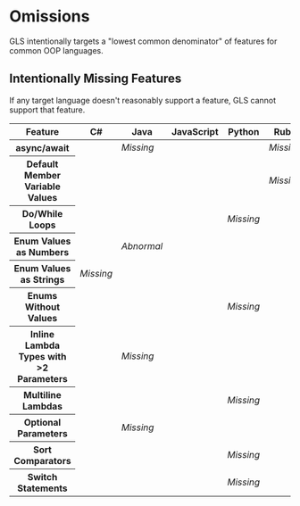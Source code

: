 # Omissions

GLS intentionally targets a "lowest common denominator" of features for common OOP languages.

## Intentionally Missing Features

If any target language doesn't reasonably support a feature, GLS cannot support that feature.

<table>
    <thead>
        <th>Feature</th>
        <th>C#</th>
        <th>Java</th>
        <th>JavaScript</th>
        <th>Python</th>
        <th>Ruby</th>
        <th>TypeScript</th>
    </thead>
    <tbody>
        <tr>
            <th>async/await</th>
            <td></td>
            <td><em>Missing</em></td>
            <td></td>
            <td></td>
            <td><em>Missing</em></td>
            <td></td>
        </tr>
        <tr>
            <th>Default Member Variable Values</th>
            <td></td>
            <td></td>
            <td></td>
            <td></td>
            <td><em>Missing</em></td>
            <td></td>
        </tr>
        <tr>
            <th>Do/While Loops</th>
            <td></td>
            <td></td>
            <td></td>
            <td><em>Missing</em></td>
            <td></td>
            <td></td>
        </tr>
        <tr>
            <th>Enum Values as Numbers</th>
            <td></td>
            <td><em>Abnormal</em></td>
            <td></td>
            <td></td>
            <td></td>
            <td></td>
        </tr>
        <tr>
            <th>Enum Values as Strings</th>
            <td><em>Missing</em></td>
            <td></td>
            <td></td>
            <td></td>
            <td></td>
            <td></td>
        </tr>
        <tr>
            <th>Enums Without Values</th>
            <td></td>
            <td></td>
            <td></td>
            <td><em>Missing</em></td>
            <td></td>
            <td></td>
        </tr>
        <tr>
            <th>Inline Lambda Types with &gt;2 Parameters</th>
            <td></td>
            <td><em>Missing</em></td>
            <td></td>
            <td></td>
            <td></td>
            <td></td>
        </tr>
        <tr>
            <th>Multiline Lambdas</th>
            <td></td>
            <td></td>
            <td></td>
            <td><em>Missing</em></td>
            <td></td>
            <td></td>
        </tr>
        <tr>
            <th>Optional Parameters</th>
            <td></td>
            <td><em>Missing</em></td>
            <td></td>
            <td></td>
            <td></td>
            <td></td>
        </tr>
        <tr>
            <th>Sort Comparators</th>
            <td></td>
            <td></td>
            <td></td>
            <td><em>Missing</em></td>
            <td></td>
            <td></td>
        </tr>
        <tr>
            <th>Switch Statements</th>
            <td></td>
            <td></td>
            <td></td>
            <td><em>Missing</em></td>
            <td></td>
            <td></td>
        </tr>
    </tbody>
</table>
